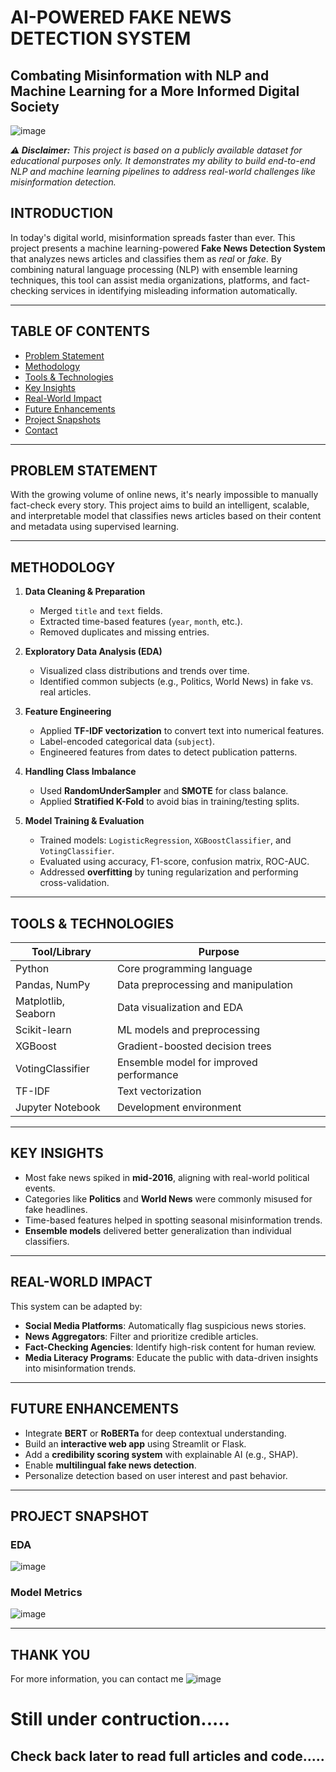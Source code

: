 # AI-POWERED FAKE NEWS DETECTION SYSTEM
## Combating Misinformation with NLP and Machine Learning for a More Informed Digital Society
![image](https://github.com/user-attachments/assets/80b0af64-2b20-4ed0-8b9e-5fb21ced8661)

***⚠️ Disclaimer:** This project is based on a publicly available dataset for educational purposes only. It demonstrates my ability to build end-to-end NLP and machine learning pipelines to address real-world challenges like misinformation detection.*

## INTRODUCTION  
In today's digital world, misinformation spreads faster than ever. This project presents a machine learning-powered **Fake News Detection System** that analyzes news articles and classifies them as *real* or *fake*. By combining natural language processing (NLP) with ensemble learning techniques, this tool can assist media organizations, platforms, and fact-checking services in identifying misleading information automatically.

---
## TABLE OF CONTENTS

- [Problem Statement](#-problem-statement)
- [Methodology](#-methodology)
- [Tools & Technologies](#️-tools--technologies)
- [Key Insights](#-key-insights)
- [Real-World Impact](#-real-world-impact)
- [Future Enhancements](#-future-enhancements)
- [Project Snapshots](#️-project-snapshots)
- [Contact](#-contact)

---
## PROBLEM STATEMENT  
With the growing volume of online news, it's nearly impossible to manually fact-check every story. This project aims to build an intelligent, scalable, and interpretable model that classifies news articles based on their content and metadata using supervised learning.

---

## METHODOLOGY

1. **Data Cleaning & Preparation**  
   - Merged `title` and `text` fields.  
   - Extracted time-based features (`year`, `month`, etc.).  
   - Removed duplicates and missing entries.

2. **Exploratory Data Analysis (EDA)**  
   - Visualized class distributions and trends over time.  
   - Identified common subjects (e.g., Politics, World News) in fake vs. real articles.

3. **Feature Engineering**  
   - Applied **TF-IDF vectorization** to convert text into numerical features.  
   - Label-encoded categorical data (`subject`).  
   - Engineered features from dates to detect publication patterns.

4. **Handling Class Imbalance**  
   - Used **RandomUnderSampler** and **SMOTE** for class balance.  
   - Applied **Stratified K-Fold** to avoid bias in training/testing splits.

5. **Model Training & Evaluation**  
   - Trained models: `LogisticRegression`, `XGBoostClassifier`, and `VotingClassifier`.  
   - Evaluated using accuracy, F1-score, confusion matrix, ROC-AUC.  
   - Addressed **overfitting** by tuning regularization and performing cross-validation.

---

## TOOLS & TECHNOLOGIES

| Tool/Library         | Purpose                                   |
|----------------------|--------------------------------------------|
| Python               | Core programming language                 |
| Pandas, NumPy        | Data preprocessing and manipulation       |
| Matplotlib, Seaborn  | Data visualization and EDA                |
| Scikit-learn         | ML models and preprocessing               |
| XGBoost              | Gradient-boosted decision trees           |
| VotingClassifier     | Ensemble model for improved performance   |
| TF-IDF               | Text vectorization                        |
| Jupyter Notebook     | Development environment                   |

---

## KEY INSIGHTS

- Most fake news spiked in **mid-2016**, aligning with real-world political events.
- Categories like **Politics** and **World News** were commonly misused for fake headlines.
- Time-based features helped in spotting seasonal misinformation trends.
- **Ensemble models** delivered better generalization than individual classifiers.

---

## REAL-WORLD IMPACT

This system can be adapted by:

- **Social Media Platforms**: Automatically flag suspicious news stories.  
- **News Aggregators**: Filter and prioritize credible articles.  
- **Fact-Checking Agencies**: Identify high-risk content for human review.  
- **Media Literacy Programs**: Educate the public with data-driven insights into misinformation trends.

---

## FUTURE ENHANCEMENTS

- Integrate **BERT** or **RoBERTa** for deep contextual understanding.  
- Build an **interactive web app** using Streamlit or Flask.  
- Add a **credibility scoring system** with explainable AI (e.g., SHAP).  
- Enable **multilingual fake news detection**.  
- Personalize detection based on user interest and past behavior.

---
## PROJECT SNAPSHOT
### EDA
![image](https://github.com/user-attachments/assets/57929a31-9132-4e89-a934-81fd1fd521f5)

### Model Metrics
![image](https://github.com/user-attachments/assets/dab0d12b-23e1-436c-8e7d-90694cb329d1)

---
## THANK YOU
For more information, you can contact me
![image](https://github.com/user-attachments/assets/400a6867-54ca-409f-b788-6d12b14d0833)

# Still under contruction.....
## Check back later to read full articles and code.....
